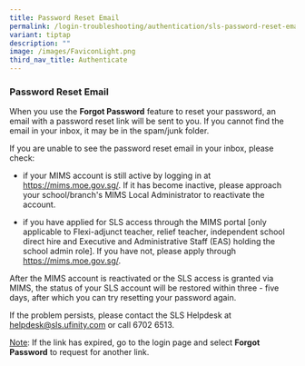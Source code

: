 ```yaml
---
title: Password Reset Email
permalink: /login-troubleshooting/authentication/sls-password-reset-email/
variant: tiptap
description: ""
image: /images/FaviconLight.png
third_nav_title: Authenticate
---
```

<h3>Password Reset Email</h3>
<p>When you use the <strong>Forgot Password</strong> feature to reset your
password, an email with a password reset link will be sent to you. If you
cannot find the email in your inbox, it may be in the spam/junk folder.</p>
<p>If you are unable to see the password reset email in your inbox, please
check:</p>
<ul data-tight="true" class="tight">
<li>
<p>if your MIMS account is still active by logging in at <a href="https://mims.moe.gov.sg/" rel="noopener noreferrer nofollow" target="_blank">https://mims.moe.gov.sg/</a>.
If it has become inactive, please approach your school/branch's MIMS Local
Administrator to reactivate the account.</p>
</li>
<li>
<p>if you have applied for SLS access through the MIMS portal [only applicable
to Flexi-adjunct teacher, relief teacher, independent school direct hire
and Executive and Administrative Staff (EAS) holding the school admin role].
If you have not, please apply through <a href="https://mims.moe.gov.sg/" rel="noopener noreferrer nofollow" target="_blank">https://mims.moe.gov.sg/</a>.</p>
</li>
</ul>
<p>After the MIMS account is reactivated or the SLS access is granted via
MIMS, the status of your SLS account will be restored within three - five
days, after which you can try resetting your password again.</p>
<p>If the problem persists, please contact the SLS Helpdesk at <a href="mailto:helpdesk@sls.ufinity.com" rel="noopener noreferrer nofollow" target="_blank">helpdesk@sls.ufinity.com</a> or
call 6702 6513.</p>
<p><u>Note</u>: If the link has expired, go to the login page and select <strong>Forgot Password</strong> to
request for another link.</p>